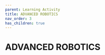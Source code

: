 ```yaml
---
parent: Learning Activity
title: ADVANCED ROBOTICS
nav_order: 3
has_children: true
---
```


 
 ADVANCED ROBOTICS
================================================================================

